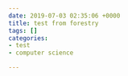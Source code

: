 ```yaml
---
date: 2019-07-03 02:35:06 +0000
title: test from forestry
tags: []
categories:
- test
- computer science

---
```

